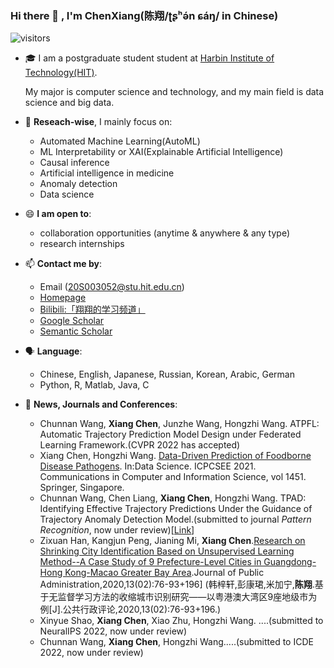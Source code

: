 ### Hi there 👋 , I'm ChenXiang(陈翔/ʈʂʰə́n ɕáŋ/ in Chinese)

![visitors](https://visitor-badge.glitch.me/badge?page_id=https://github.com/ChenXiang1998)

- 🎓 I am a postgraduate student student at [Harbin Institute of Technology(HIT)](http://www.hit.edu.cn).

  My major is computer science and technology, and my main field is data science and big data.

- 🔭 **Reseach-wise**, I mainly focus on:
    - Automated Machine Learning(AutoML)
    - ML Interpretability or XAI(Explainable Artificial Intelligence)
    - Causal inference
    - Artificial intelligence in medicine
    - Anomaly detection
    - Data science

- 😄 **I am open to**:
    - collaboration opportunities (anytime & anywhere & any type)
    - research internships

- 📫 **Contact me by**:
    - Email (20S003052@stu.hit.edu.cn)
    - [Homepage](https://chenxiang1998.github.io/)
    - [Bilibili:「翔翔的学习频道」](https://space.bilibili.com/1586658)
    - [Google Scholar](https://scholar.google.com.hk/citations?user=-_-FfdQAAAAJ&hl=zh-CN)
    - [Semantic Scholar](https://www.semanticscholar.org/author/Xiang-Chen/2143735745)

- 🗣️ **Language**:
    - Chinese, English, Japanese, Russian, Korean, Arabic, German
    - Python, R, Matlab, Java, C

- 💬 **News, Journals and Conferences**:
    - Chunnan Wang, **Xiang Chen**, Junzhe Wang, Hongzhi Wang. ATPFL: Automatic Trajectory Prediction Model Design under Federated Learning Framework.(CVPR 2022 has accepted)
     - Xiang Chen, Hongzhi Wang. [Data-Driven Prediction of Foodborne Disease Pathogens](https://link.springer.com/chapter/10.1007/978-981-16-5940-9_8). In:Data Science. ICPCSEE 2021. Communications in Computer and Information Science, vol 1451. Springer, Singapore.
     - Chunnan Wang, Chen Liang, **Xiang Chen**, Hongzhi Wang. TPAD: Identifying Effective Trajectory Predictions Under the Guidance of Trajectory Anomaly Detection Model.(submitted to journal *Pattern Recognition*, now under review)[[Link](https://arxiv.org/abs/2201.02941)]
     - Zixuan Han, Kangjun Peng, Jianing Mi, **Xiang Chen**.[Research on Shrinking City Identification Based on Unsupervised Learning Method--A Case Study of 9 Prefecture-Level Cities in Guangdong-Hong Kong-Macao Greater Bay Area](https://kns.cnki.net/KCMS/detail/detail.aspx?dbcode=CJFD&filename=GGXZ202002007).Journal of Public Administration,2020,13(02):76-93+196]
     (韩梓轩,彭康珺,米加宁,**陈翔**.基于无监督学习方法的收缩城市识别研究——以粤港澳大湾区9座地级市为例[J].公共行政评论,2020,13(02):76-93+196.)
     - Xinyue Shao, **Xiang Chen**, Xiao Zhu, Hongzhi Wang. ....(submitted to NeuralIPS 2022, now under review)
     - Chunnan Wang, **Xiang Chen**, Hongzhi Wang.....(submitted to ICDE 2022, now under review)
#    



